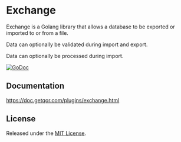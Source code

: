 # Exchange

Exchange is a Golang library that allows a database to be exported or imported to or from a file.

Data can optionally be validated during import and export.

Data can optionally be processed during import.

[![GoDoc](https://godoc.org/github.com/aghape/exchange?status.svg)](https://godoc.org/github.com/aghape/exchange)

## Documentation

<https://doc.getqor.com/plugins/exchange.html>

## License

Released under the [MIT License](http://opensource.org/licenses/MIT).
